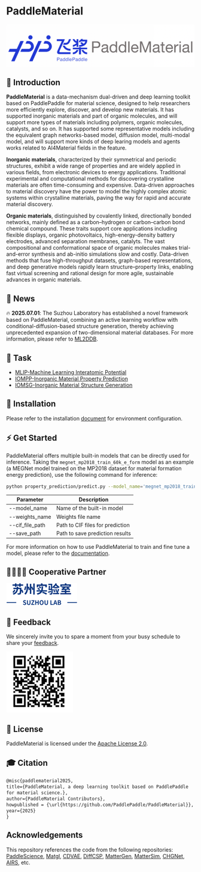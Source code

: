 # PaddleMaterial

<p align="center">
 <img src="docs/logo.png" align="middle" width = "600"/>
<p align="center">

## 🚀 Introduction

**PaddleMaterial** is a data-mechanism dual-driven and  deep learning toolkit based on PaddlePaddle for material science, designed to help researchers more efficiently explore, discover, and develop new materials. It has supported inorganic materials and part of organic molecules, and will support more types of materials including polymers, organic molecules, catalysts, and so on. It has supported some representative models including the equivalent graph networks-based model, diffusion model, multi-modal model, and will support more kinds of deep learing models and agents works related to AI4Material fields in the feature.

**Inorganic materials**, characterized by their symmetrical and periodic structures, exhibit a wide range of properties and are widely applied in various fields, from electronic devices to energy applications. Traditional experimental and computational methods for discovering crystalline materials are often time-consuming and expensive. Data-driven approaches to material discovery have the power to model the highly complex atomic systems within crystalline materials, paving the way for rapid and accurate material discovery.

**Organic materials**, distinguished by covalently linked, directionally bonded networks, mainly defined as a carbon–hydrogen or carbon–carbon bond chemical compound. These traits support core applications including flexible displays, organic photovoltaics, high-energy-density battery electrodes, advanced separation membranes, catalyts. The vast compositional and conformational space of organic molecules makes trial-and-error synthesis and ab-initio simulations slow and costly. Data-driven methods that fuse high-throughput datasets, graph-based representations, and deep generative models rapidly learn structure–property links, enabling fast virtual screening and rational design for more agile, sustainable advances in organic materials.

## 📣 News

🔥 **2025.07.01**: The Suzhou Laboratory has established a novel framework based on PaddleMaterial, combining an active learning workflow with conditional-diffusion-based structure generation, thereby achieving unprecedented expansion of two-dimensional material databases. For more information, please refer to [ML2DDB](./workflow/ML2DDB/README.md).

## 📑 Task
- [MLIP-Machine Learning Interatomic Potential](interatomic_potentials/README.md)
- [IOMPP-Inorganic Material Property Prediction](property_prediction/README.md)
- [IOMSG-Inorganic Material Structure Generation](structure_generation/README.md)

## 🔧 Installation

Please refer to the installation [document](Install.md) for environment configuration.


## ⚡ Get Started

PaddleMaterial offers multiple built-in models that can be directly used for inference. Taking the `megnet_mp2018_train_60k_e_form` model as an example (a MEGNet model trained on the MP2018 dataset for material formation energy prediction), use the following command for inference:
```bash
python property_prediction/predict.py --model_name='megnet_mp2018_train_60k_e_form' --weights_name='best.pdparams' --cif_file_path='./property_prediction/example_data/cifs/' --save_path='result.csv'
```

<table>
    <thead>
        <tr>
            <th>Parameter</th>
            <th>Description</th>
        </tr>
    </thead>
    <tbody>
        <tr>
            <td>--model_name</td>
            <td>Name of the built-in model</td>
        </tr>
        <tr>
            <td>--weights_name</td>
            <td>Weights file name</td>
        </tr>
        <tr>
            <td>--cif_file_path</td>
            <td>Path to CIF files for prediction</td>
        </tr>
        <tr>
            <td>--save_path</td>
            <td>Path to save prediction results</td>
        </tr>
    </tbody>
</table>

For more information on how to use PaddleMaterial to train and fine tune a model, please refer to the [documentation](get_started.md).


## 👩‍👩‍👧‍👦 Cooperative Partner
![SuZhouLab](docs/suzhoulab.png)

## 🔄 Feedback

We sincerely invite you to spare a moment from your busy schedule to share your [feedback](https://paddle.wjx.cn/vm/rXyQwB2.aspx#).

![feedback](docs/feedback.png)


## 📜 License

PaddleMaterial is licensed under the [Apache License 2.0](LICENSE).


## 🎓 Citation


    @misc{paddlematerial2025,
    title={PaddleMaterial, a deep learning toolkit based on PaddlePaddle for material science.},
    author={PaddleMaterial Contributors},
    howpublished = {\url{https://github.com/PaddlePaddle/PaddleMaterial}},
    year={2025}
    }


## Acknowledgements

This repository references the code from the following repositories:
[PaddleScience](https://github.com/PaddlePaddle/PaddleScience),
[Matgl](https://github.com/materialsvirtuallab/matgl),
[CDVAE](https://github.com/txie-93/cdvae),
[DiffCSP](https://github.com/jiaor17/DiffCSP),
[MatterGen](https://github.com/microsoft/mattergen),
[MatterSim](https://github.com/microsoft/mattersim),
[CHGNet](https://github.com/CederGroupHub/chgnet),
[AIRS](https://github.com/divelab/AIRS),
etc.
